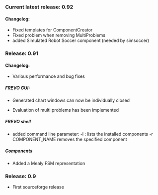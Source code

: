 ### Current latest release: 0.92

#### Changelog:
- Fixed templates for ComponentCreator
- Fixed problem when removing MultiProblems
- added Simulated Robot Soccer component (needed by simsoccer)


### Release: 0.91

#### Changelog:

- Various performance and bug fixes

##### FREVO GUI:
- Generated chart windows can now be individually closed

- Evaluation of multi problems has been implemented

##### FREVO shell

- added command line parameter:
	-l : lists the installed components
	-r COMPONENT_NAME removes the specified component
	
##### Components

- Added a Mealy FSM representation

### Release: 0.9

- First sourceforge release
